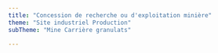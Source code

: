 ```yaml
---
title: "Concession de recherche ou d'exploitation minière"
theme: "Site industriel Production"
subTheme: "Mine Carrière granulats"

---
```


